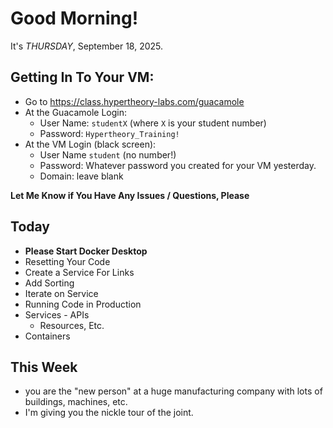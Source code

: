 # Good Morning! 

It's *THURSDAY*, September 18, 2025. 

## Getting In To Your VM:

- Go to https://class.hypertheory-labs.com/guacamole
- At the Guacamole Login:
    - User Name: `studentX` (where `X` is your student number)
    - Password: `Hypertheory_Training!`
- At the VM Login (black screen):
    - User Name `student` (no number!)
    - Password: Whatever password you created for your VM yesterday.
    - Domain: leave blank

**Let Me Know if You Have Any Issues / Questions, Please**

## Today

- **Please Start Docker Desktop**
- Resetting Your Code
- Create a Service For Links
- Add Sorting
- Iterate on Service
- Running Code in Production
- Services - APIs
    - Resources, Etc.
- Containers


## This Week

- you are the "new person" at a huge manufacturing company with lots of buildings, machines, etc.
- I'm giving you the nickle tour of the joint.
